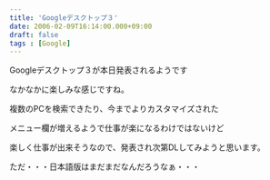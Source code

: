 ```yaml
---
title: 'Googleデスクトップ３'
date: 2006-02-09T16:14:00.000+09:00
draft: false
tags : [Google]
---
```


  
Googleデスクトップ３が本日発表されるようです  
  
なかなかに楽しみな感じですね。  
  
複数のPCを検索できたり、今までよりカスタマイズされた  
  
メニュー欄が増えるようで仕事が楽になるわけではないけど  
  
楽しく仕事が出来そうなので、発表され次第DLしてみようと思います。  
  
  
  
ただ・・・日本語版はまだまだなんだろうなぁ・・・